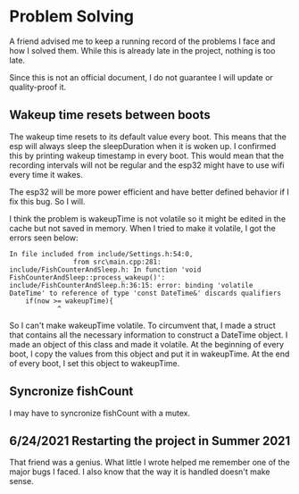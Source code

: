 # Problem Solving

A friend advised me to keep a running record of the problems I face and how I solved them. While this is already late in the project, nothing is too late.

Since this is not an official document, I do not guarantee I will update or quality-proof it.

## Wakeup time resets between boots

The wakeup time resets to its default value every boot. This means that the esp will always sleep the sleepDuration when it is woken up. I confirmed this by printing wakeup timestamp in every boot. This would mean that the recording intervals will not be regular and the esp32 might have to use wifi every time it wakes.

The esp32 will be more power efficient and have better defined behavior if I fix this bug. So I will.

I think the problem is wakeupTime is not volatile so it might be edited in the cache but not saved in memory. When I tried to make it volatile, I got the errors seen below:

```
In file included from include/Settings.h:54:0,
                from src\main.cpp:281:
include/FishCounterAndSleep.h: In function 'void FishCounterAndSleep::process_wakeup()':
include/FishCounterAndSleep.h:36:15: error: binding 'volatile DateTime' to reference of type 'const DateTime&' discards qualifiers
    if(now >= wakeupTime){
            ^
```

So I can't make wakeupTime volatile. To circumvent that, I made a struct that contains all the necessary information to construct a DateTime object. I made an object of this class and made it volatile. At the beginning of every boot, I copy the values from this object and put it in wakeupTime. At the end of every boot, I set this object to wakeupTime.


## Syncronize fishCount

I may have to syncronize fishCount with a mutex.

## 6/24/2021 Restarting the project in Summer 2021

That friend was a genius. What little I wrote helped me remember one of the major bugs I faced. I also know that the way it is handled doesn't make sense.

